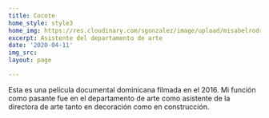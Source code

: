 ```yaml
---
title: Cocote
home_style: style3
home_img: https://res.cloudinary.com/sgonzalez/image/upload/misabelrodriguez/cocote/01.jpg
excerpt: Asistente del departamento de arte
date: '2020-04-11'
img_src: 
layout: page

---
```

Esta es una película documental dominicana filmada en el 2016. Mi función como pasante fue en el departamento de arte como asistente de la directora de arte tanto en decoración como en construcción.